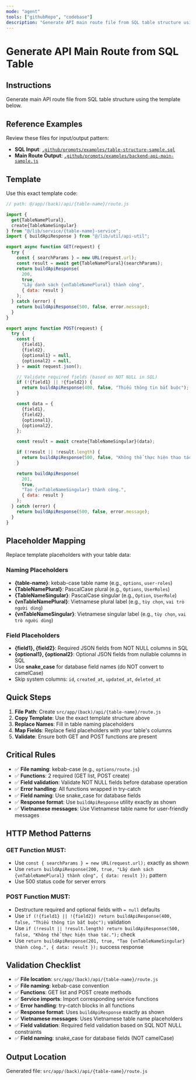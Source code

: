 ```yaml
---
mode: "agent"
tools: ["githubRepo", "codebase"]
description: "Generate API main route file from SQL table structure using template code"
---
```


# Generate API Main Route from SQL Table

## Instructions

Generate main API route file from SQL table structure using the template below.

## Reference Examples

Review these files for input/output pattern:

- **SQL Input**: [`.github/prompts/examples/table-structure-sample.sql`](./examples/table-structure-sample.sql)
- **Main Route Output**: [`.github/prompts/examples/backend-api-main-sample.js`](./examples/backend-api-main-sample.js)

## Template

Use this exact template code:

```javascript
// path: @/app/(back)/api/{table-name}/route.js

import {
  get{TableNamePlural},
  create{TableNameSingular}
} from "@/lib/service/{table-name}-service";
import { buildApiResponse } from "@/lib/util/api-util";

export async function GET(request) {
  try {
    const { searchParams } = new URL(request.url);
    const result = await get{TableNamePlural}(searchParams);
    return buildApiResponse(
      200,
      true,
      "Lấy danh sách {vnTableNamePlural} thành công",
      { data: result }
    );
  } catch (error) {
    return buildApiResponse(500, false, error.message);
  }
}

export async function POST(request) {
  try {
    const {
      {field1},
      {field2},
      {optional1} = null,
      {optional2} = null,
    } = await request.json();

    // Validate required fields (based on NOT NULL in SQL)
    if (!{field1} || !{field2}) {
      return buildApiResponse(400, false, "Thiếu thông tin bắt buộc");
    }

    const data = {
      {field1},
      {field2},
      {optional1},
      {optional2},
    };

    const result = await create{TableNameSingular}(data);

    if (!result || !result.length) {
      return buildApiResponse(500, false, "Không thể thực hiện thao tác.");
    }

    return buildApiResponse(
      201,
      true,
      "Tạo {vnTableNameSingular} thành công.",
      { data: result }
    );
  } catch (error) {
    return buildApiResponse(500, false, error.message);
  }
}
```

## Placeholder Mapping

Replace template placeholders with your table data:

### Naming Placeholders

- **{table-name}**: kebab-case table name (e.g., `options`, `user-roles`)
- **{TableNamePlural}**: PascalCase plural (e.g., `Options`, `UserRoles`)
- **{TableNameSingular}**: PascalCase singular (e.g., `Option`, `UserRole`)
- **{vnTableNamePlural}**: Vietnamese plural label (e.g., `tùy chọn`, `vai trò người dùng`)
- **{vnTableNameSingular}**: Vietnamese singular label (e.g., `tùy chọn`, `vai trò người dùng`)

### Field Placeholders

- **{field1}, {field2}**: Required JSON fields from NOT NULL columns in SQL
- **{optional1}, {optional2}**: Optional JSON fields from nullable columns in SQL
- Use **snake_case** for database field names (do NOT convert to camelCase)
- Skip system columns: `id`, `created_at`, `updated_at`, `deleted_at`

## Quick Steps

1. **File Path**: Create `src/app/(back)/api/{table-name}/route.js`
2. **Copy Template**: Use the exact template structure above
3. **Replace Names**: Fill in table naming placeholders
4. **Map Fields**: Replace field placeholders with your table's columns
5. **Validate**: Ensure both GET and POST functions are present

## Critical Rules

- ✅ **File naming**: kebab-case (e.g., `options/route.js`)
- ✅ **Functions**: 2 required (GET list, POST create)
- ✅ **Field validation**: Validate NOT NULL fields before database operation
- ✅ **Error handling**: All functions wrapped in try-catch
- ✅ **Field naming**: Use snake_case for database fields
- ✅ **Response format**: Use `buildApiResponse` utility exactly as shown
- ✅ **Vietnamese messages**: Use Vietnamese table name for user-friendly messages

## HTTP Method Patterns

### GET Function MUST:

- Use `const { searchParams } = new URL(request.url);` exactly as shown
- Use `return buildApiResponse(200, true, "Lấy danh sách {vnTableNamePlural} thành công", { data: result });` pattern
- Use 500 status code for server errors

### POST Function MUST:

- Destructure required and optional fields with `= null` defaults
- Use `if (!{field1} || !{field2}) return buildApiResponse(400, false, "Thiếu thông tin bắt buộc");` validation
- Use `if (!result || !result.length) return buildApiResponse(500, false, "Không thể thực hiện thao tác.");` check
- Use `return buildApiResponse(201, true, "Tạo {vnTableNameSingular} thành công.", { data: result });` success response

## Validation Checklist

- ✅ **File location**: `src/app/(back)/api/{table-name}/route.js`
- ✅ **File naming**: kebab-case convention
- ✅ **Functions**: GET list and POST create methods
- ✅ **Service imports**: Import corresponding service functions
- ✅ **Error handling**: try-catch blocks in all functions
- ✅ **Response format**: Uses `buildApiResponse` exactly as shown
- ✅ **Vietnamese messages**: Uses Vietnamese table name placeholders
- ✅ **Field validation**: Required field validation based on SQL NOT NULL constraints
- ✅ **Field naming**: snake_case for database fields (NOT camelCase)

## Output Location

Generated file: `src/app/(back)/api/{table-name}/route.js`
